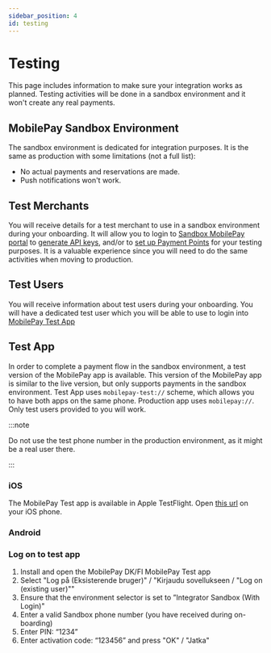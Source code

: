```yaml
---
sidebar_position: 4
id: testing
---
```


# Testing

This page includes information to make sure your integration works as planned. Testing activities will be done in a sandbox environment and it won't create any real payments.

## MobilePay Sandbox Environment

The sandbox environment is dedicated for integration purposes. It is the same as production with some limitations (not a full list):

- No actual payments and reservations are made.
- Push notifications won't work.

## Test Merchants

You will receive details for a test merchant to use in a sandbox environment during your onboarding. It will allow you to login to [Sandbox MobilePay portal](https://sandprod-admin.mobilepay.dk/) to [generate API keys](/docs/authentication), and/or to [set up Payment Points](/docs/payment-points-api) for your testing purposes. It is a valuable experience since you will need to do the same activities when moving to production.

## Test Users

You will receive information about test users during your onboarding. You will have a dedicated test user which you will be able to use to login into [MobilePay Test App](#test-app)

## Test App

In order to complete a payment flow in the sandbox environment, a test version of the MobilePay app is available. This version of the MobilePay app is similar to the live version, but only supports payments in the sandbox environment. Test App uses `mobilepay-test://` scheme, which allows you to have both apps on the same phone. Production app uses `mobilepay://`. Only test users provided to you will work.

:::note

Do not use the test phone number in the production environment, as it might be a real user there.

:::

### iOS

The MobilePay Test app is available in Apple TestFlight. Open [this url](TBD) on your iOS phone.

### Android

### Log on to test app

1. Install and open the MobilePay DK/FI MobilePay Test app
2. Select "Log på (Eksisterende bruger)" / "Kirjaudu sovellukseen / "Log on (existing user)""
3. Ensure that the environment selector is set to ”Integrator Sandbox (With Login)"
4. Enter a valid Sandbox phone number (you have received during on-boarding)
5. Enter PIN: “1234”
6. Enter activation code: “123456” and press "OK" / "Jatka"
